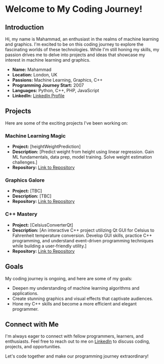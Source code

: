 # Welcome to My Coding Journey!

## Introduction

Hi, my name is Mahammad, an enthusiast in the realms of machine learning and graphics. I'm excited to be on this coding journey to explore the fascinating worlds of these technologies.
While I'm still honing my skills, my passion drives me to delve into projects and ideas that showcase my interest in machine learning and graphics.

- **Name:** Mahammad
- **Location:** London, UK
- **Passions:** Machine Learning, Graphics, C++
- **Programming Journey Start:** 2007
- **Languages:** Python, C++, PHP, JavaScript
- **LinkedIn:** [LinkedIn Profile](https://www.linkedin.com/in/mahammad44)

## Projects

Here are some of the exciting projects I've been working on:

### Machine Learning Magic

- **Project:** [heightWeightPrediction]
- **Description:** [Predict weight from height using linear regression. Gain ML fundamentals, data prep, model training. Solve weight estimation challenges.]
- **Repository:** [Link to Repository](TBC)

### Graphics Galore

- **Project:** [TBC]
- **Description:** [TBC]
- **Repository:** [Link to Repository](TBC)

### C++ Mastery

- **Project:** [CelsiusConverterQt]
- **Description:** [An interactive C++ project utilizing Qt GUI for Celsius to Fahrenheit temperature conversion. Develop GUI skills, practice C++ programming, and understand event-driven programming techniques while building a user-friendly utility.]
- **Repository:** [Link to Repository](TBC)

## Goals

My coding journey is ongoing, and here are some of my goals:

- Deepen my understanding of machine learning algorithms and applications.
- Create stunning graphics and visual effects that captivate audiences.
- Hone my C++ skills and become a more efficient and elegant programmer.

## Connect with Me

I'm always eager to connect with fellow programmers, learners, and enthusiasts. Feel free to reach out to me on [LinkedIn](https://www.linkedin.com/in/mahammad44) to discuss coding, projects, and opportunities.

Let's code together and make our programming journey extraordinary!
